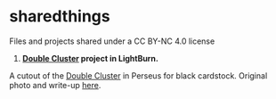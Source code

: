 # sharedthings
Files and projects shared under a CC BY-NC 4.0 license

1. **[Double Cluster](./LightBurn/DoubleCluster) project in LightBurn.**

A cutout of the [Double Cluster](https://en.wikipedia.org/wiki/Double_Cluster) in Perseus for black cardstock. Original photo and write-up [here](https://theuniverseandfun.blogspot.com/2023/12/the-double-cluster.html).
